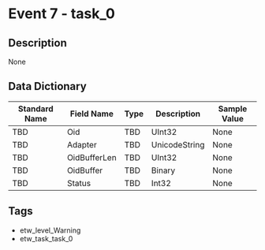 # Event 7 - task_0

## Description
None

## Data Dictionary
|Standard Name|Field Name|Type|Description|Sample Value|
|---|---|---|---|---|
|TBD|Oid|TBD|UInt32|None|None|
|TBD|Adapter|TBD|UnicodeString|None|None|
|TBD|OidBufferLen|TBD|UInt32|None|None|
|TBD|OidBuffer|TBD|Binary|None|None|
|TBD|Status|TBD|Int32|None|None|

## Tags
* etw_level_Warning
* etw_task_task_0